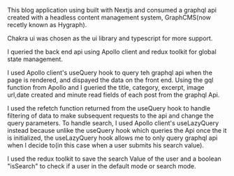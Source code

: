 This blog application using built with Nextjs and consumed a graphql api created with a headless content management system, GraphCMS(now recetly known as Hygraph).

Chakra ui was chosen as the ui library and typescript for more support.

I queried the back end api using Apollo client and redux toolkit for global state management.

I used Apollo client's useQuery hook to query teh graphql api when the page is rendered, and dispayed the data on the front end.
Using the gql function from Apollo and I gueried the title, category, excerpt, image url,date created and minute read fields of each post from the graphql Api.

I used the refetch function returned from the useQuery hook to handle filtering of data to make subsequent requests to the api and change the query parameters.
To handle search, I used Apollo client's useLazyQuery instead because unlike the useQuery hook which queries the Api once the it is initialized, the useLazyQuery hook allows me to only query graphql api when I decide to(in this case when a user submits his search value).

I used the redux toolkit to save the search Value of the user and a boolean "isSearch" to check if a user in the default mode or search mode.
